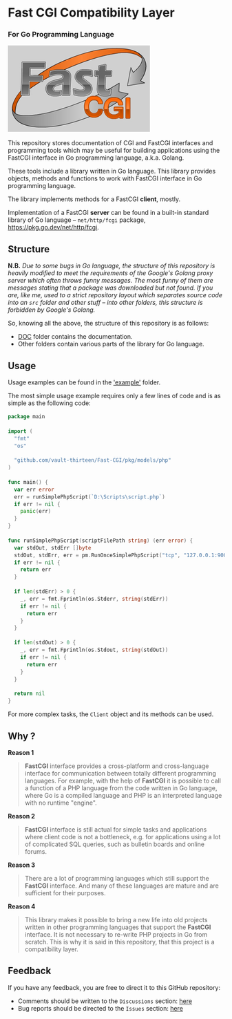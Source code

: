 # Fast CGI Compatibility Layer
### For Go Programming Language
![FastCGI Logotype](img/Logo_GreyBg_330x200.png)

This repository stores documentation of CGI and FastCGI interfaces and 
programming tools which may be useful for building applications using the 
FastCGI interface in Go programming language, a.k.a. Golang.

These tools include a library written in Go language. This library provides 
objects, methods and functions to work with FastCGI interface in Go programming 
language.

The library implements methods for a FastCGI <b>client</b>, mostly.

Implementation of a FastCGI <b>server</b> can be found in a built-in standard library
of Go language – `net/http/fcgi` package, https://pkg.go.dev/net/http/fcgi.

## Structure

**N.B.** *Due to some bugs in Go language, the structure of this repository is 
heavily modified to meet the requirements of the Google's Golang proxy server 
which often throws funny messages. The most funny of them are messages stating 
that a package was downloaded but not found. If you are, like me, used to a 
strict repository layout which separates source code into an `src` folder and 
other stuff – into other folders, this structure is forbidden by Google's 
Golang.* 

So, knowing all the above, the structure of this repository is as 
follows:

* [DOC](doc) folder contains the documentation.
* Other folders contain various parts of the library for Go language.

## Usage

Usage examples can be found in the ['example'](example) folder.

The most simple usage example requires only a few lines of code and is as
simple as the following code:
```go
package main

import (
  "fmt"
  "os"

  "github.com/vault-thirteen/Fast-CGI/pkg/models/php"
)

func main() {
  var err error
  err = runSimplePhpScript(`D:\Scripts\script.php`)
  if err != nil {
    panic(err)
  }
}

func runSimplePhpScript(scriptFilePath string) (err error) {
  var stdOut, stdErr []byte
  stdOut, stdErr, err = pm.RunOnceSimplePhpScript("tcp", "127.0.0.1:9000", scriptFilePath)
  if err != nil {
    return err
  }

  if len(stdErr) > 0 {
    _, err = fmt.Fprintln(os.Stderr, string(stdErr))
    if err != nil {
      return err
    }
  }

  if len(stdOut) > 0 {
    _, err = fmt.Fprintln(os.Stdout, string(stdOut))
    if err != nil {
      return err
    }
  }

  return nil
}

```

For more complex tasks, the `Client` object and its methods can be used.

## Why ?

<b>Reason 1</b>

> <b>FastCGI</b> interface provides a cross-platform and
cross-language interface for communication between totally different programming
languages. For example, with the help of <b>FastCGI</b> it is possible to call
a function of a PHP language from the code written in Go language, where Go is
a compiled language and PHP is an interpreted language with no runtime
"engine".

<b>Reason 2</b>

> <b>FastCGI</b> interface is still actual for simple tasks and
applications where client code is not a bottleneck, e.g. for applications using
a lot of complicated SQL queries, such as bulletin boards and online forums.

<b>Reason 3</b>

> There are a lot of programming languages which still support the
<b>FastCGI</b> interface. And many of these languages are mature and
are sufficient for their purposes.

<b>Reason 4</b>

> This library makes it possible to bring a new life into old projects
written in other programming languages that support the <b>FastCGI</b>
interface. It is not necessary to re-write PHP projects in Go from scratch.
This is why it is said in this repository, that this project is a compatibility
layer.

## Feedback
If you have any feedback, you are free to direct it to this GitHub repository:
* Comments should be written to the `Discussions` section:
  [here](https://github.com/vault-thirteen/Fast-CGI/discussions)
* Bug reports should be directed to the `Issues` section:
  [here](https://github.com/vault-thirteen/Fast-CGI/issues)
